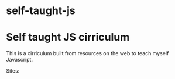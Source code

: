# self-taught-js
Self taught JS cirriculum
==================================
This is a cirriculum built from resources on the web  to teach myself Javascript.

Sites:


